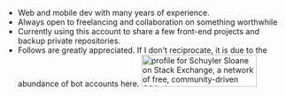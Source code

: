 * Web and mobile dev with many years of experience.
* Always open to freelancing and collaboration on something worthwhile
* Currently using this account to share a few front-end projects and backup private repositories.
* Follows are greatly appreciated. If I don't reciprocate, it is due to the abundance of bot accounts here.
  <a href="https://stackexchange.com/users/21901944"><img src="https://stackexchange.com/users/flair/21901944.png" width="208" height="58" alt="profile for Schuyler Sloane on Stack Exchange, a network of free, community-driven Q&amp;A sites" title="profile for Schuyler Sloane on Stack Exchange, a network of free, community-driven Q&amp;A sites"></a>
